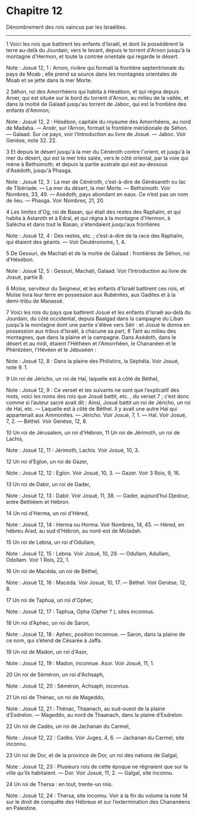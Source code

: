 # Chapitre 12

Dénombrement des rois vaincus par les Israélites.

***

1 Voici les rois que battirent les enfants d'Israël, et dont ils possédèrent la terre au-delà du Jourdain, vers le levant, depuis le torrent d'Arnon jusqu'à la montagne d'Hermon, et toute la contrée orientale qui regarde le désert.

<span class="bible-note">Note : </span> Josué 12, 1 : Arnon, rivière qui formait la frontière septentrionale du pays de Moab ; elle prend sa source dans les montagnes orientales de Moab et se jette dans la mer Morte.

2 Séhon, roi des Amorrhéens qui habita à Hésébon, et qui régna depuis Aroer, qui est située sur le bord du torrent d'Arnon, au milieu de la vallée, et dans la moitié de Galaad jusqu'au torrent de Jaboc, qui est la frontière des enfants d'Ammon;

<span class="bible-note">Note : </span> Josué 12, 2 : Hésébon, capitale du royaume des Amorrhéens, au nord de Madaba. ― Aroër, sur l’Arnon, formait la frontière méridionale de Séhon. ― Galaad. Sur ce pays, voir l’Introduction au livre de Josué. ― Jaboc. Voir Genèse, note 32. 22.

3 Et depuis le désert jusqu'à la mer du Cénéroth contre l'οrient, et jusqu'à la mer du désert, qui est la mer très salée, vers le côté oriental, par la voie qui mène à Bethsimoth; et depuis la partie australe qui est au-dessous d'Asédoth, jusqu'à Phasga.

<span class="bible-note">Note : </span> Josué 12, 3 : La mer de Cénéroth, c’est-à-dire de Génésareth ou lac de Tibériade. ― La mer du désert, la mer Morte. ― Bethsimoth. Voir Nombres, 33, 49. ― Asédoth, pays abondant en eaux. Ce n’est pas un nom de lieu. ― Phasga. Voir Nombres, 21, 20.

4 Les limites d'Og, roi de Basan, qui était des restes des Raphaïm, et qui habita à Astaroth et à Edraï, et qui régna à la montagne d'Hermon, à Salécha et dans tout le Basan, s'étendaient jusqu'aux frontières

<span class="bible-note">Note : </span> Josué 12, 4 : Des restes, etc. ; c’est-à-dire de la race des Raphaïm, qui étaient des géants. ― Voir Deutéronome, 1, 4.

5 De Gessuri, de Machati et de la moitié de Galaad : frontières de Séhon, roi d'Hésébon.

<span class="bible-note">Note : </span> Josué 12, 5 : Gessuri, Machati, Galaad. Voir l’Introduction au livre de Josué, partie B.


6 Moïse, serviteur du Seigneur, et les enfants d'Israël battirent ces rois, et Moïse livra leur terre en possession aux Rubénites, aux Gadites et à la demi-tribu de Manassé.


7 Voici les rois du pays que battirent Josué et les enfants d'Israël au-delà du Jourdain, du côté occidental, depuis Baalgad dans la campagne du Liban jusqu'à la montagne dont une partie s'élève vers Séir : et Josué le donna en possession aux tribus d'Israël, à chacune sa part, 8 Tant au milieu des montagnes, que dans la plaine et la campagne. Dans Asédoth, dans le désert et au midi, étaient l'Héthéen et l'Amorrhéen, le Chananéen et le Phérézéen, l'Hévéen et le Jébuséen :

<span class="bible-note">Note : </span> Josué 12, 8 : Dans la plaine des Philistins, la Séphéla. Voir Josué, note 9. 1.


9 Un roi de Jéricho, un roi de Haï, laquelle est à côté de Béthel,

<span class="bible-note">Note : </span> Josué 12, 9 : Ce verset et les suivants ne sont que l’explicatif des mots, voici les noms des rois que Josué battit, etc. , du verset 7 ; c’est donc comme si l’auteur sacré avait dit : Ainsi, Josué battit un roi de Jéricho, un roi de Haï, etc. ― Laquelle est à côté de Béthel. Il y avait une autre Haï qui appartenait aux Ammonites. ― Jéricho. Voir Josué, 7, 1. ― Haï. Voir Josué, 7, 2. ― Béthel. Voir Genèse, 12, 8.

10 Un roi de Jérusalem, un roi d'Hébron, 11 Un roi de Jérimoth, un roi de Lachis,

<span class="bible-note">Note : </span> Josué 12, 11 : Jérimoth, Lachis. Voir Josué, 10, 3.

12 Un roi d'Eglon, un roi de Gazer,

<span class="bible-note">Note : </span> Josué 12, 12 : Eglon. Voir Josué, 10, 3. ― Gazer. Voir 3 Rois, 9, 16.

13 Un roi de Dabir, un roi de Gader,

<span class="bible-note">Note : </span> Josué 12, 13 : Dabir. Voir Josué, 11, 38. ― Gader, aujourd’hui Djedour, entre Bethléem et Hébron.

14 Un roi d'Herma, un roi d'Héred,

<span class="bible-note">Note : </span> Josué 12, 14 : Herma ou Horma. Voir Nombres, 14, 45. ― Héred, en hébreu Arad, au sud d’Hébron, au nord-est de Moladah.

15 Un roi de Lebna, un roi d'Odullam,

<span class="bible-note">Note : </span> Josué 12, 15 : Lebna. Voir Josué, 10, 29. ― Odullam, Adullam, Odollam. Voir 1 Rois, 22, 1.

16 Un roi de Macéda, un roi de Béthel,

<span class="bible-note">Note : </span> Josué 12, 16 : Macéda. Voir Josué, 10, 17. ― Béthel. Voir Genèse, 12, 8.

17 Un roi de Taphua, un roi d'Opher,

<span class="bible-note">Note : </span> Josué 12, 17 : Taphua, Opha (Opher ? ), sites inconnus.

18 Un roi d'Aphec, un roi de Saron,

<span class="bible-note">Note : </span> Josué 12, 18 : Aphec, position inconnue. ― Saron, dans la plaine de ce nom, qui s’étend de Césarée à Jaffa.

19 Un roi de Madon, un roi d'Asor,

<span class="bible-note">Note : </span> Josué 12, 19 : Madon, inconnue. Asor. Voir Josué, 11, 1.

20 Un roi de Séméron, un roi d'Achsaph,

<span class="bible-note">Note : </span> Josué 12, 20 : Séméron, Achsaph, inconnus.

21 Un roi de Thénac, un roi de Mageddo,

<span class="bible-note">Note : </span> Josué 12, 21 : Thénac, Thaanach, au sud-ouest de la plaine d’Esdrelon. ― Mageddo, au nord de Thaanach, dans la plaine d’Esdrelon.

22 Un roi de Cadès, un roi de Jachanan du Carmel,

<span class="bible-note">Note : </span> Josué 12, 22 : Cadès. Voir Juges, 4, 6. ― Jachanan du Carmel, site inconnu.

23 Un roi de Dor, et de la province de Dor, un roi des nations de Galgal,

<span class="bible-note">Note : </span> Josué 12, 23 : Plusieurs rois de cette époque ne régnaient que sur la ville qu’ils habitaient. ― Dor. Voir Josué, 11, 2. ― Galgal, site inconnu.

24 Un roi de Thersa : en tout, trente-un rois.

<span class="bible-note">Note : </span> Josué 12, 24 : Thersa, site inconnu. Voir à la fin du volume la note 14 sur le droit de conquête des Hébreux et sur l’extermination des Chananéens en Palestine.


